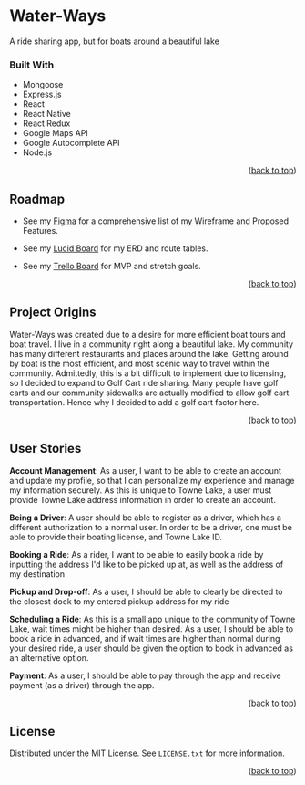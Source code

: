 # Water-Ways
A ride sharing app, but for boats around a beautiful lake


### Built With

* Mongoose
* Express.js
* React
* React Native
* React Redux
* Google Maps API
* Google Autocomplete API
* Node.js

<p align="right">(<a href="#top">back to top</a>)</p>



<!-- ROADMAP to Water Ways -->

## Roadmap

- See my [Figma](https://www.figma.com/design/r6XLNVrACpK1lUC7x0EudJ/Water-Ways?m=dev&node-id=0-1&t=Urdz96otP1DhngCm-1) for a comprehensive list of my Wireframe and Proposed Features.

- See my [Lucid Board](https://lucid.app/lucidchart/5536cc0b-cd94-4387-81a6-2fc588565d17/edit?view_items=IlJETfho35gv&invitationId=inv_6d5e1411-0384-4eb0-ba09-7f0483c5204c) for my ERD and route tables.

- See my [Trello Board](https://trello.com/invite/b/3lKdqciY/ATTIe621f9243fd5cee683f88c1aec9f1b922B10576C/water-ways) for MVP and stretch goals.

<p align="right">(<a href="#top">back to top</a>)</p>



<!-- PROJECT ORIGINS -->

## Project Origins

Water-Ways was created due to a desire for more efficient boat tours and boat travel. I live in a community right along a beautiful lake. My community has many different restaurants and places around the lake. Getting around by boat is the most efficient, and most scenic way to travel within the community. Admittedly, this is a bit difficult to implement due to licensing, so I decided to expand to Golf Cart ride sharing. Many people have golf carts and our community sidewalks are actually modified to allow golf cart transportation. Hence why I decided to add a golf cart factor here. 

<p align="right">(<a href="#top">back to top</a>)</p>



<!-- A WORD ON AUTHENTICATION -->

## User Stories

**Account Management**: As a user, I want to be able to create an account and update my profile, so that I can personalize my experience and manage my information securely. As this is unique to Towne Lake, a user must provide Towne Lake address information in order to create an account.

**Being a Driver**: A user should be able to register as a driver, which has a different authorization to a normal user. In order to be a driver, one must be able to provide their boating license, and Towne Lake ID.

**Booking a Ride**: As a rider, I want to be able to easily book a ride by inputting the address I'd like to be picked up at, as well as the address of my destination

**Pickup and Drop-off**: As a user, I should be able to clearly be directed to the closest dock to my entered pickup address for my ride

**Scheduling a Ride**: As this is a small app unique to the community of Towne Lake, wait times might be higher than desired. As a user, I should be able to book a ride in advanced, and if wait times are higher than normal during your desired ride, a user should be given the option to book in advanced as an alternative option.

**Payment**: As a user, I should be able to pay through the app and receive payment (as a driver) through the app.

<p align="right">(<a href="#top">back to top</a>)</p>



<!-- LICENSE -->

## License

Distributed under the MIT License. See `LICENSE.txt` for more information.

<p align="right">(<a href="#top">back to top</a>)</p>